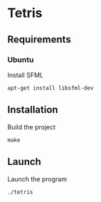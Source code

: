 # Tetris

## Requirements

### Ubuntu

Install SFML
```
apt-get install libsfml-dev
```

## Installation

Build the project
```
make
```

## Launch

Launch the program
```
./tetris
```